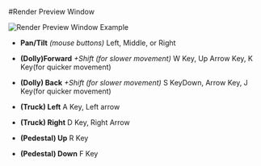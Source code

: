 #Render Preview Window

![Render Preview Window Example](/old-chunky-docs/Chunky_Render_Preview.png)


* **Pan/Tilt**
_(mouse buttons)_ Left, Middle, or Right

* **(Dolly)Forward**
_+Shift (for slower movement)_ W Key, Up Arrow Key, K Key(for quicker movement)

* **(Dolly) Back**
_+Shift (for slower movement)_ S KeyDown, Arrow Key, J Key(for quicker movement)

* **(Truck) Left**
A Key, Left arrow

* **(Truck) Right**
D Key, Right Arrow

* **(Pedestal) Up**
R Key

* **(Pedestal) Down**
F Key

